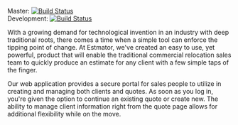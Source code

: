 Master: [![Build Status](https://travis-ci.org/Estmator/EstmatorApp.svg?branch=master)](https://travis-ci.org/Estmator/EstmatorApp)  
Development: [![Build Status](https://travis-ci.org/Estmator/EstmatorApp.svg?branch=development)](https://travis-ci.org/Estmator/EstmatorApp)  

With a growing demand for technological invention in an industry with deep traditional roots, there comes a time when a simple tool can enforce the tipping point of change. At Estmator, we've created an easy to use, yet powerful, product that will enable the traditional commercial relocation sales team to quickly produce an estimate for any client with a few simple taps of the finger.

Our web application provides a secure portal for sales people to utilize in creating and managing both clients and quotes. As soon as you log in, you're given the option to continue an existing quote or create new. The ability to manage client information right from the quote page allows for additional flexibility while on the move.
